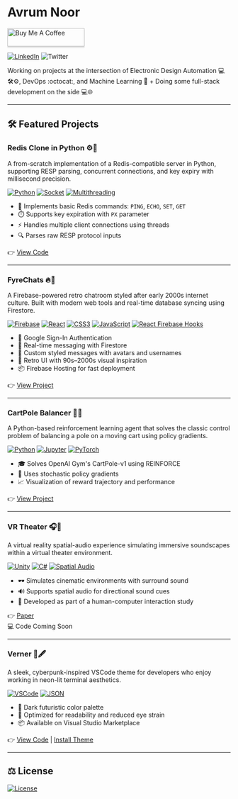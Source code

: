 # Avrum Noor

<a href="https://www.buymeacoffee.com/avrumnoor" target="_blank"><img src="https://cdn.buymeacoffee.com/buttons/v2/default-blue.png" alt="Buy Me A Coffee" style="height: 41px !important;width: 174px !important;box-shadow: 0px 3px 2px 0px rgba(190, 190, 190, 0.5) !important;-webkit-box-shadow: 0px 3px 2px 0px rgba(190, 190, 190, 0.5) !important;"></a>

[![LinkedIn](https://img.shields.io/badge/linkedin-%230077B5.svg?style=social&logo=linkedin)](https://www.linkedin.com/in/avrumnoor/) ![Twitter](https://img.shields.io/twitter/follow/avrumnoor?style=social)

Working on projects at the intersection of Electronic Design Automation 💻🛠️⚙️, DevOps :octocat:, and Machine Learning :robot: + Doing some full-stack development on the side 💻🌐

---

## 🛠 Featured Projects

### Redis Clone in Python ⚙️🍍  
A from-scratch implementation of a Redis-compatible server in Python, supporting RESP parsing, concurrent connections, and key expiry with millisecond precision.

[![Python](https://img.shields.io/badge/Python-3670A0?style=for-the-badge&logo=python&logoColor=ffdd54)](https://www.python.org/)
[![Socket](https://img.shields.io/badge/Socket-000000?style=for-the-badge&logo=socket.io&logoColor=white)]()
[![Multithreading](https://img.shields.io/badge/Multithreaded-FF6F00?style=for-the-badge)]()

- 🔁 Implements basic Redis commands: `PING`, `ECHO`, `SET`, `GET`  
- ⏱️ Supports key expiration with `PX` parameter  
- ⚡ Handles multiple client connections using threads  
- 🔍 Parses raw RESP protocol inputs  

👉 [View Code](https://github.com/avrumnoor/redispython)

---

### FyreChats 🔥💬  
A Firebase-powered retro chatroom styled after early 2000s internet culture. Built with modern web tools and real-time database syncing using Firestore.

[![Firebase](https://img.shields.io/badge/Firebase-FFCA28?style=for-the-badge&logo=firebase&logoColor=black)](https://firebase.google.com/)
[![React](https://img.shields.io/badge/React-20232A?style=for-the-badge&logo=react&logoColor=61DAFB)](https://reactjs.org/)
[![CSS3](https://img.shields.io/badge/CSS3-1572B6?style=for-the-badge&logo=css3&logoColor=white)](https://developer.mozilla.org/en-US/docs/Web/CSS)
[![JavaScript](https://img.shields.io/badge/JavaScript-F7DF1E?style=for-the-badge&logo=javascript&logoColor=black)](https://developer.mozilla.org/en-US/docs/Web/JavaScript)
[![React Firebase Hooks](https://img.shields.io/badge/React--Firebase--Hooks-FF6F00?style=for-the-badge&logo=firebase&logoColor=white)](https://github.com/csfrequency/react-firebase-hooks)

- 🔐 Google Sign-In Authentication  
- 🔁 Real-time messaging with Firestore  
- 💬 Custom styled messages with avatars and usernames  
- 🎨 Retro UI with 90s–2000s visual inspiration  
- 📦 Firebase Hosting for fast deployment  

👉 [View Project](https://github.com/avrumnoor/fyrechat)

---

### CartPole Balancer 🎯🧠  
A Python-based reinforcement learning agent that solves the classic control problem of balancing a pole on a moving cart using policy gradients.

[![Python](https://img.shields.io/badge/Python-3670A0?style=for-the-badge&logo=python&logoColor=ffdd54)](https://python.org)
[![Jupyter](https://img.shields.io/badge/Jupyter-F37626?style=for-the-badge&logo=jupyter&logoColor=white)](https://jupyter.org)
[![PyTorch](https://img.shields.io/badge/PyTorch-EE4C2C?style=for-the-badge&logo=pytorch&logoColor=white)](https://pytorch.org)

- 🎓 Solves OpenAI Gym's CartPole-v1 using REINFORCE  
- 🧠 Uses stochastic policy gradients  
- 📈 Visualization of reward trajectory and performance  

👉 [View Project](https://github.com/avrumnoor/pole-balancer)

---

### VR Theater 🎧🎥  
A virtual reality spatial-audio experience simulating immersive soundscapes within a virtual theater environment.

[![Unity](https://img.shields.io/badge/Unity-000000?style=for-the-badge&logo=unity&logoColor=white)](https://unity.com/)
[![C#](https://img.shields.io/badge/C%23-239120?style=for-the-badge&logo=c-sharp&logoColor=white)](https://learn.microsoft.com/en-us/dotnet/csharp/)
[![Spatial Audio](https://img.shields.io/badge/3D%20Audio-FF6F00?style=for-the-badge)]()

- 🕶️ Simulates cinematic environments with surround sound  
- 🔊 Supports spatial audio for directional sound cues  
- 📄 Developed as part of a human-computer interaction study  

👉 [Paper](https://drive.google.com/file/d/1zCvvWg_8MKjw7BfBNh_JYcbAwknJYuVa/view?usp=sharing)  
💻 Code Coming Soon

---

### Verner 🌌🖋️  
A sleek, cyberpunk-inspired VSCode theme for developers who enjoy working in neon-lit terminal aesthetics.

[![VSCode](https://img.shields.io/badge/VSCode-007ACC?style=for-the-badge&logo=visual-studio-code&logoColor=white)](https://code.visualstudio.com/)
[![JSON](https://img.shields.io/badge/JSON-000000?style=for-the-badge&logo=json&logoColor=white)](https://www.json.org/)

- 🎨 Dark futuristic color palette  
- 🧠 Optimized for readability and reduced eye strain  
- 📦 Available on Visual Studio Marketplace  

👉 [View Code](https://github.com/avrumnoor/Verner) | [Install Theme](https://marketplace.visualstudio.com/items?itemName=avrumnoor.verner)

---

## ⚖️ License

[![License](https://img.shields.io/github/license/avrumnoor/Avrumnoor)](./LICENSE.md)
